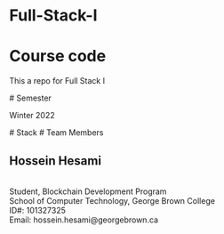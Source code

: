 # Full-Stack-I
# Course code
<p>This a repo for Full Stack I<p>
# Semester
<p>Winter 2022<p>
# Stack
# Team Members
<h2>Hossein Hesami</h2> <br>
Student, Blockchain Development Program <br>
School of Computer Technology, George Brown College <br>
ID#: 101327325 <br>
Email: hossein.hesami@georgebrown.ca